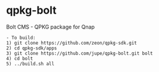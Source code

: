 qpkg-bolt
=========

Bolt CMS - QPKG package for Qnap

```
- To build:
1) git clone https://github.com/zeon/qpkg-sdk.git
2) cd qpkg-sdk/apps
3) git clone https://github.com/jupe/qpkg-bolt.git bolt
4) cd bolt
5) ../build.sh all
```
